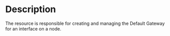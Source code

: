 # Description

The resource is responsible for creating and managing the Default Gateway for
an interface on a node.

